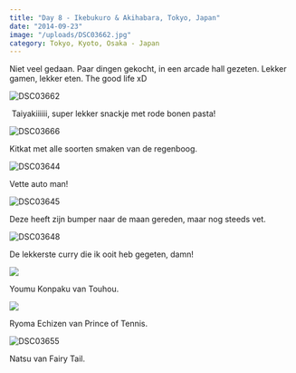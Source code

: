 ```yaml
---
title: "Day 8 - Ikebukuro & Akihabara, Tokyo, Japan"
date: "2014-09-23"
image: "/uploads/DSC03662.jpg"
category: Tokyo, Kyoto, Osaka - Japan
---
```


Niet veel gedaan. Paar dingen gekocht, in een arcade hall gezeten. Lekker gamen, lekker eten. The good life xD

![DSC03662](/uploads/DSC03662-1024x575.jpg)

 Taiyakiiiiii, super lekker snackje met rode bonen pasta!

![DSC03666](/uploads/DSC03666-1024x575.jpg)

Kitkat met alle soorten smaken van de regenboog.

![DSC03644](/uploads/DSC03644-1024x575.jpg)

Vette auto man!

![DSC03645](/uploads/DSC03645-1024x575.jpg)

Deze heeft zijn bumper naar de maan gereden, maar nog steeds vet.

![DSC03648](/uploads/DSC03648-1024x575.jpg)

De lekkerste curry die ik ooit heb gegeten, damn!

![](/uploads/DSC036511-575x1024.jpg)

Youmu Konpaku van Touhou.

![](/uploads/DSC036521-575x1024.jpg)

Ryoma Echizen van Prince of Tennis.

![DSC03655](/uploads/DSC03655-575x1024.jpg)

Natsu van Fairy Tail.
